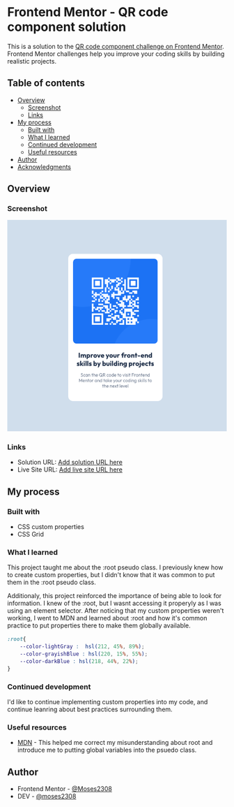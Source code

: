 # Frontend Mentor - QR code component solution

This is a solution to the [QR code component challenge on Frontend Mentor](https://www.frontendmentor.io/challenges/qr-code-component-iux_sIO_H). Frontend Mentor challenges help you improve your coding skills by building realistic projects. 

## Table of contents

- [Overview](#overview)
  - [Screenshot](#screenshot)
  - [Links](#links)
- [My process](#my-process)
  - [Built with](#built-with)
  - [What I learned](#what-i-learned)
  - [Continued development](#continued-development)
  - [Useful resources](#useful-resources)
- [Author](#author)
- [Acknowledgments](#acknowledgments)

## Overview

### Screenshot

![](./images/finished.png)

### Links

- Solution URL: [Add solution URL here](https://your-solution-url.com)
- Live Site URL: [Add live site URL here](https://your-live-site-url.com)

## My process

### Built with

- CSS custom properties
- CSS Grid

### What I learned

This project taught me about the :root pseudo class. I previously knew how to create custom properties,
but I didn't know that it was common to put them in the :root pseudo class.

Additionaly, this project reinforced the importance of being able to look for information. I knew of the :root, but 
I wasnt accessing it properyly as I was using an element selector. After noticing that my custom properties weren't working, I went to MDN and learned about :root and how it's common practice to put properties there to make them globally available.


```css
:root{
    --color-lightGray :  hsl(212, 45%, 89%);
    --color-grayishBlue : hsl(220, 15%, 55%);
    --color-darkBlue : hsl(218, 44%, 22%);
}
```

### Continued development

I'd like to continue implementing custom properties into my code, and continue leanring about best practices surrounding them.

### Useful resources

- [MDN](https://developer.mozilla.org/en-US/docs/Web/CSS/:root) - This helped me correct my misunderstanding about root and introduce me to putting global variables into the psuedo class.

## Author

- Frontend Mentor - [@Moses2308](https://www.frontendmentor.io/profile/moses2308)
- DEV - [@moses2308](https://dev.to/moses2308)
